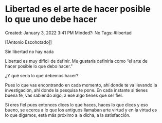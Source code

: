 # Libertad es el arte de hacer posible lo que uno debe hacer

Created: January 3, 2022 3:41 PM
Minded?: No
Tags: #libertad

[[Antonio Escohotado]]

Sin libertad no hay nada

Libertad es muy difícil de definir. Me gustaría definirla como “el arte de hacer posible lo que debo hacer.”

¿Y qué sería lo que debemos hacer?

Pues lo que vas encontrando en cada momento, ahí donde te va llevando la investigación, ahí donde la pesquisa te pone. En cada instante si tienes buena fe, vas sabiendo algo, a ese algo tienes que ser fiel.

Si eres fiel pues entonces dices lo que haces, haces lo que dices y eso bueno, se acerca a lo que los antiguos llamaban arte virtud y en la virtud es lo que digamos, está más próximo a la dicha, a la satisfacción.